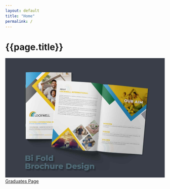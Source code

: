 ```yaml
---
layout: default
title: "Home"
permalink: /
---
```


<div class="container mt-4">
	<h1 class="mb-3">{{page.title}}</h1>
	<div class="d-flex">
		<img class="w-100 mb-3" src="/assets/images/brochure.jpeg">
	</div>
	<a href="/graduates" class="btn btn-primary btn-graduates ala-font px-3 py-2 w-100">Graduates Page</a>
</div>